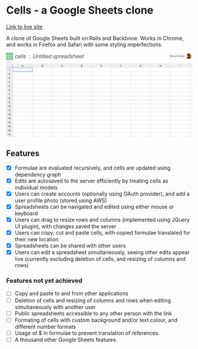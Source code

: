 # Cells - a Google Sheets clone

[Link to live site][live-site]

[live-site]: http://cells.edmund.io

A clone of Google Sheets built on Rails and Backbone. Works in Chrome, and works in Firefox and Safari with some styling imperfections.

![screenshot]

## Features

- [x] Formulae are evaluated recursively, and cells are updated using dependency graph
- [x] Edits are autosaved to the server efficiently by treating cells as individual models
- [x] Users can create accounts (optionally using OAuth provider), and add a user profile photo (stored using AWS)
- [x] Spreadsheets can be navigated and edited using either mouse or keyboard
- [x] Users can drag to resize rows and columns (implemented using JQuery UI plugin), with changes saved the server
- [x] Users can copy, cut and paste cells, with copied formulae translated for their new location
- [x] Spreadsheets can be shared with other users
- [x] Users can edit a spreadsheet simultaneously, seeing other edits appear live (currently excluding deletion of cells, and resizing of columns and rows)

### Features not yet achieved
- [ ] Copy and paste to and from other applications
- [ ] Deletion of cells and resizing of columns and rows when editing simultaneously with another user
- [ ] Public spreadsheets accessible to any other person with the link
- [ ] Formating of cells with custom background and/or text colour, and different number formats
- [ ] Usage of $ in formulae to prevent translation of references.
- [ ] A thousand other Google Sheets features.

[screenshot]: ./screenshot.jpg

